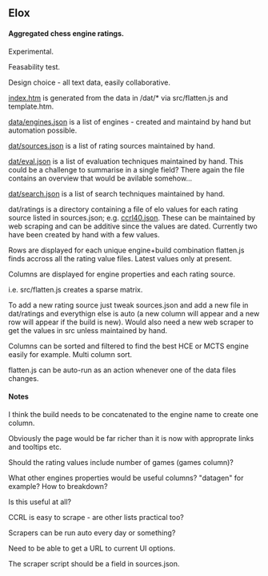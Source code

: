 ## Elox
#### Aggregated chess engine ratings. 

Experimental. 

Feasability test. 

Design choice - all text data, easily collaborative.

[index.htm](https://op12no2.github.io/elox) is generated from the data in /dat/* via src/flatten.js and template.htm.

[data/engines.json](https://github.com/op12no2/elox/blob/main/dat/engines.json) is a list of engines - created and maintaind by hand but automation possible.

[dat/sources.json](https://github.com/op12no2/elox/blob/main/dat/sources.json) is a list of rating sources maintained by hand.

[dat/eval.json](https://github.com/op12no2/elox/blob/main/dat/eval.json) is a list of evaluation techniques maintained by hand. This could be a challenge to summarise in a single field? There again the file contains an overview that would be avilable somehow...

[dat/search.json](https://github.com/op12no2/elox/blob/main/dat/search.json) is a list of search techniques maintained by hand.

dat/ratings is a directory containing a file of elo values for each rating source listed in sources.json; e.g. [ccrl40.json](https://github.com/op12no2/elox/blob/main/dat/ratings/ccrl40.json). These can be maintained by web scraping and can be additive since the values are dated. Currently two have been created by hand with a few values.

Rows are displayed for each unique engine+build combination flatten.js finds accross all the rating value files. Latest values only at present.

Columns are displayed for engine properties and each rating source.

i.e. src/flatten.js creates a sparse matrix.

To add a new rating source just tweak sources.json and add a new file in dat/ratings and everythign else is auto (a new column will appear and a new row will appear if the build is new). Would also need a new web scraper to get the values in src unless maintained by hand.

Columns can be sorted and filtered to find the best HCE or MCTS engine easily for example. Multi column sort.

flatten.js can be auto-run as an action whenever one of the data files changes.

#### Notes

I think the build needs to be concatenated to the engine name to create one column.

Obviously the page would be far richer than it is now with approprate links and tooltips etc.

Should the rating values include number of games (games column)?

What other engines properties would be useful columns? "datagen" for example? How to breakdown?

Is this useful at all?

CCRL is easy to scrape - are other lists practical too? 

Scrapers can be run auto every day or something?

Need to be able to get a URL to current UI options.

The scraper script should be a field in sources.json.

